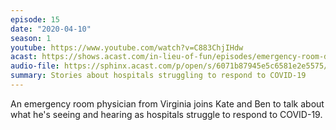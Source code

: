 ```yaml
---
episode: 15
date: "2020-04-10"
season: 1
youtube: https://www.youtube.com/watch?v=C883ChjIHdw
acast: https://shows.acast.com/in-lieu-of-fun/episodes/emergency-room-doctor-doug-bernstein
audio-file: https://sphinx.acast.com/p/open/s/6071b87945e5c6581e2e5575/e/6106936ae89cf400198cb35d/media.mp3
summary: Stories about hospitals struggling to respond to COVID-19
---
```

An emergency room physician from Virginia joins Kate and Ben to talk about what he's seeing and hearing as hospitals struggle to respond to COVID-19.
